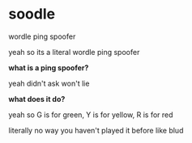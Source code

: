 # soodle
wordle ping spoofer 

yeah so its a literal wordle ping spoofer

**what is a ping spoofer?**

yeah didn't ask won't lie

**what does it do?**

yeah so G is for green, Y is for yellow, R is for red

literally no way you haven't played it before like blud



